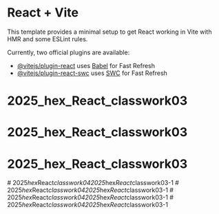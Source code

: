 # React + Vite

This template provides a minimal setup to get React working in Vite with HMR and some ESLint rules.

Currently, two official plugins are available:

- [@vitejs/plugin-react](https://github.com/vitejs/vite-plugin-react/blob/main/packages/plugin-react/README.md) uses [Babel](https://babeljs.io/) for Fast Refresh
- [@vitejs/plugin-react-swc](https://github.com/vitejs/vite-plugin-react-swc) uses [SWC](https://swc.rs/) for Fast Refresh
# 2025_hex_React_classwork03
# 2025_hex_React_classwork03
# 2025_hex_React_classwork03
#   2 0 2 5 _ h e x _ R e a c t _ c l a s s w o r k 0 4 2 0 2 5 _ h e x _ R e a c t _ c l a s s w o r k 0 3 - 1  
 #   2 0 2 5 _ h e x _ R e a c t _ c l a s s w o r k 0 4 2 0 2 5 _ h e x _ R e a c t _ c l a s s w o r k 0 3 - 1  
 #   2 0 2 5 _ h e x _ R e a c t _ c l a s s w o r k 0 4 2 0 2 5 _ h e x _ R e a c t _ c l a s s w o r k 0 3 - 1  
 #   2 0 2 5 _ h e x _ R e a c t _ c l a s s w o r k 0 4 2 0 2 5 _ h e x _ R e a c t _ c l a s s w o r k 0 3 - 1  
 